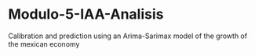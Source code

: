 # Modulo-5-IAA-Analisis
Calibration and prediction using an Arima-Sarimax model of the growth of the mexican economy
